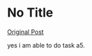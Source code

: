 # No Title

[Original Post](https://discourse.onlinedegree.iitm.ac.in/t/164277/528)

<p>yes i am able to do task a5.</p>